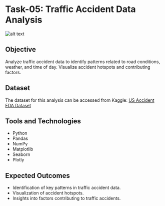 # Task-05: Traffic Accident Data Analysis

![alt text](Task5.png>)

## Objective
Analyze traffic accident data to identify patterns related to road conditions, weather, and time of day. Visualize accident hotspots and contributing factors.

## Dataset
The dataset for this analysis can be accessed from Kaggle:
[US Accident EDA Dataset](https://www.kaggle.com/code/harshalbhamare/us-accident-eda)

## Tools and Technologies
- Python
- Pandas
- NumPy
- Matplotlib
- Seaborn
- Plotly

## Expected Outcomes
- Identification of key patterns in traffic accident data.
- Visualization of accident hotspots.
- Insights into factors contributing to traffic accidents.
